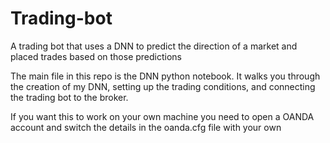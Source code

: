 # Trading-bot
A trading bot that uses a DNN to predict the direction of a market and placed trades based on those predictions

The main file in this repo is the DNN python notebook. It walks you through the creation of my DNN, setting up the trading conditions, and connecting the trading bot to the broker.

If you want this to work on your own machine you need to open a OANDA account and switch the details in the oanda.cfg file with your own
